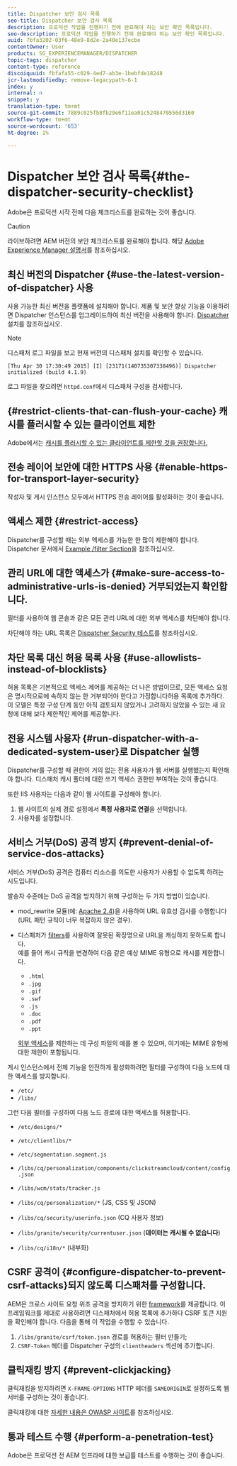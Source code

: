 ```yaml
---
title: Dispatcher 보안 검사 목록
seo-title: Dispatcher 보안 검사 목록
description: 프로덕션 작업을 진행하기 전에 완료해야 하는 보안 확인 목록입니다.
seo-description: 프로덕션 작업을 진행하기 전에 완료해야 하는 보안 확인 목록입니다.
uuid: 7bfa3202-03f6-48e9-8d2e-2a40e137ecbe
contentOwner: User
products: SG_EXPERIENCEMANAGER/DISPATCHER
topic-tags: dispatcher
content-type: reference
discoiquuid: fbfafa55-c029-4ed7-ab3e-1bebfde18248
jcr-lastmodifiedby: remove-legacypath-6-1
index: y
internal: n
snippet: y
translation-type: tm+mt
source-git-commit: 7889c025fb8fb29e6f11ea01c5248470556d3160
workflow-type: tm+mt
source-wordcount: '653'
ht-degree: 1%

---
```



# Dispatcher 보안 검사 목록{#the-dispatcher-security-checklist}

<!-- 

Comment Type: remark
Last Modified By: unknown unknown (ims-author-00AF43764F54BE740A490D44@AdobeID)
Last Modified Date: 2015-06-05T05:14:35.365-0400

<p>Food for thought listed on <a href="https://jira.corp.adobe.com/browse/DOC-5649">DOC-5649</a>. To be considered while proof-reading.</p> 
<p> </p>

 -->

Adobe은 프로덕션 시작 전에 다음 체크리스트를 완료하는 것이 좋습니다.

>[!CAUTION]
>
>라이브하려면 AEM 버전의 보안 체크리스트를 완료해야 합니다. 해당 [Adobe Experience Manager 설명서](https://helpx.adobe.com/experience-manager/6-3/sites/administering/using/security-checklist.html)를 참조하십시오.

## 최신 버전의 Dispatcher {#use-the-latest-version-of-dispatcher} 사용

사용 가능한 최신 버전을 플랫폼에 설치해야 합니다. 제품 및 보안 향상 기능을 이용하려면 Dispatcher 인스턴스를 업그레이드하여 최신 버전을 사용해야 합니다. [Dispatcher](dispatcher-install.md) 설치를 참조하십시오.

>[!NOTE]
>
>디스패처 로그 파일을 보고 현재 버전의 디스패처 설치를 확인할 수 있습니다.
>
>`[Thu Apr 30 17:30:49 2015] [I] [23171(140735307338496)] Dispatcher initialized (build 4.1.9)`
>
>로그 파일을 찾으려면 `httpd.conf`에서 디스패처 구성을 검사합니다.

## {#restrict-clients-that-can-flush-your-cache} 캐시를 플러시할 수 있는 클라이언트 제한

Adobe에서는 [캐시를 플러시할 수 있는 클라이언트를 제한할 것을 권장합니다.](dispatcher-configuration.md#limiting-the-clients-that-can-flush-the-cache)

## 전송 레이어 보안에 대한 HTTPS 사용 {#enable-https-for-transport-layer-security}

작성자 및 게시 인스턴스 모두에서 HTTPS 전송 레이어를 활성화하는 것이 좋습니다.

<!-- 

Comment Type: remark
Last Modified By: unknown unknown (ims-author-00AF43764F54BE740A490D44@AdobeID)
Last Modified Date: 2015-06-26T04:41:28.841-0400

<p>Recommended to have SSL termination, front end SSL.</p> 
<p>Question is do we want to have SSL communication between dispatcher and AEM instances (publish and/or author).</p> 
<p>We might want to have two items:</p> 
<ul> 
 <li>MUST HTTPS clients -&gt; dispatcher / load balancer</li> 
 <li>NICE load balancer -&gt; dispatcher<br /> </li> 
 <li>NICE dispatcher -&gt; instances if sensitive information such as credit cards / or infrastructure requirements such as DMZ</li> 
</ul>

 -->

## 액세스 제한 {#restrict-access}

Dispatcher를 구성할 때는 외부 액세스를 가능한 한 많이 제한해야 합니다. Dispatcher 문서에서 [Example /filter Section](dispatcher-configuration.md#main-pars_184_1_title)을 참조하십시오.

## 관리 URL에 대한 액세스가 {#make-sure-access-to-administrative-urls-is-denied} 거부되었는지 확인합니다.

필터를 사용하여 웹 콘솔과 같은 모든 관리 URL에 대한 외부 액세스를 차단해야 합니다.

차단해야 하는 URL 목록은 [Dispatcher Security 테스트](dispatcher-configuration.md#testing-dispatcher-security)를 참조하십시오.

## 차단 목록 대신 허용 목록 사용 {#use-allowlists-instead-of-blocklists}

허용 목록은 기본적으로 액세스 제어를 제공하는 더 나은 방법이므로, 모든 액세스 요청은 명시적으로에 속하지 않는 한 거부되어야 한다고 가정합니다허용 목록에 추가하다. 이 모델은 특정 구성 단계 동안 아직 검토되지 않았거나 고려하지 않았을 수 있는 새 요청에 대해 보다 제한적인 제어를 제공합니다.

## 전용 시스템 사용자 {#run-dispatcher-with-a-dedicated-system-user}로 Dispatcher 실행

Dispatcher를 구성할 때 권한이 거의 없는 전용 사용자가 웹 서버를 실행했는지 확인해야 합니다. 디스패처 캐시 폴더에 대한 쓰기 액세스 권한만 부여하는 것이 좋습니다.

또한 IIS 사용자는 다음과 같이 웹 사이트를 구성해야 합니다.

1. 웹 사이트의 실제 경로 설정에서 **특정 사용자로 연결**&#x200B;을 선택합니다.
1. 사용자를 설정합니다.

## 서비스 거부(DoS) 공격 방지 {#prevent-denial-of-service-dos-attacks}

서비스 거부(DoS) 공격은 컴퓨터 리소스를 의도한 사용자가 사용할 수 없도록 하려는 시도입니다.

발송자 수준에는 DoS 공격을 방지하기 위해 구성하는 두 가지 방법이 있습니다.[](https://docs.adobe.com/content/docs/en/dispatcher.html#/filter (필터))

* mod_rewrite 모듈(예: [Apache 2.4](https://httpd.apache.org/docs/2.4/mod/mod_rewrite.html))을 사용하여 URL 유효성 검사를 수행합니다(URL 패턴 규칙이 너무 복잡하지 않은 경우).

* 디스패처가 [filters](dispatcher-configuration.md#configuring-access-to-conten-tfilter)를 사용하여 잘못된 확장명으로 URL을 캐싱하지 못하도록 합니다.\
   예를 들어 캐시 규칙을 변경하여 다음 같은 예상 MIME 유형으로 캐시를 제한합니다.

   * `.html`
   * `.jpg`
   * `.gif`
   * `.swf`
   * `.js`
   * `.doc`
   * `.pdf`
   * `.ppt`

   [외부 액세스](#restrict-access)를 제한하는 데 구성 파일의 예를 볼 수 있으며, 여기에는 MIME 유형에 대한 제한이 포함됩니다.

게시 인스턴스에서 전체 기능을 안전하게 활성화하려면 필터를 구성하여 다음 노드에 대한 액세스를 방지합니다.

* `/etc/`
* `/libs/`

그런 다음 필터를 구성하여 다음 노드 경로에 대한 액세스를 허용합니다.

* `/etc/designs/*`
* `/etc/clientlibs/*`
* `/etc/segmentation.segment.js`
* `/libs/cq/personalization/components/clickstreamcloud/content/config.json`
* `/libs/wcm/stats/tracker.js`
* `/libs/cq/personalization/*` (JS, CSS 및 JSON)
* `/libs/cq/security/userinfo.json` (CQ 사용자 정보)
* `/libs/granite/security/currentuser.json` (**데이터는 캐시될 수 없습니다**)

* `/libs/cq/i18n/*` (내부화)

<!-- 

Comment Type: remark
Last Modified By: unknown unknown (ims-author-00AF43764F54BE740A490D44@AdobeID)
Last Modified Date: 2015-06-26T04:38:17.016-0400

<p>We need to highlight whether a path applies to all versions or specific ones.<br /> </p>

 -->

## CSRF 공격이 {#configure-dispatcher-to-prevent-csrf-attacks}되지 않도록 디스패처를 구성합니다.

AEM은 크로스 사이트 요청 위조 공격을 방지하기 위한 [framework](https://helpx.adobe.com/experience-manager/6-3/sites/administering/using/security-checklist.html#verification-steps)를 제공합니다. 이 프레임워크를 제대로 사용하려면 디스패처에서 허용 목록에 추가하다 CSRF 토큰 지원을 확인해야 합니다. 다음을 통해 이 작업을 수행할 수 있습니다.

1. `/libs/granite/csrf/token.json` 경로를 허용하는 필터 만들기;
1. `CSRF-Token` 헤더를 Dispatcher 구성의 `clientheaders` 섹션에 추가합니다.

## 클릭재킹 방지 {#prevent-clickjacking}

클릭재킹을 방지하려면 `X-FRAME-OPTIONS` HTTP 헤더를 `SAMEORIGIN`로 설정하도록 웹 서버를 구성하는 것이 좋습니다.

클릭재킹에 대한 [자세한 내용은 OWASP 사이트](https://www.owasp.org/index.php/Clickjacking)를 참조하십시오.

## 통과 테스트 수행 {#perform-a-penetration-test}

Adobe은 프로덕션 전 AEM 인프라에 대한 보급률 테스트를 수행하는 것이 좋습니다.

